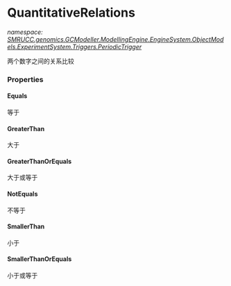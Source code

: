 ﻿# QuantitativeRelations
_namespace: [SMRUCC.genomics.GCModeller.ModellingEngine.EngineSystem.ObjectModels.ExperimentSystem.Triggers.PeriodicTrigger](./index.md)_

两个数字之间的关系比较




### Properties

#### Equals
等于
#### GreaterThan
大于
#### GreaterThanOrEquals
大于或等于
#### NotEquals
不等于
#### SmallerThan
小于
#### SmallerThanOrEquals
小于或等于
